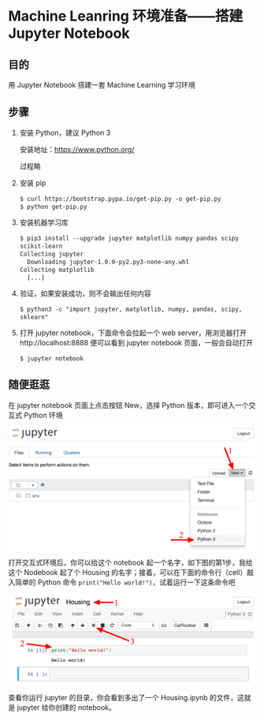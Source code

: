 # Machine Leanring 环境准备——搭建 Jupyter Notebook

## 目的

用 Jupyter Notebook 搭建一套 Machine Learning 学习环境

## 步骤

1. 安装 Python，建议 Python 3

   安装地址：https://www.python.org/

   过程略

2. 安装 pip

   ```shell
   $ curl https://bootstrap.pypa.io/get-pip.py -o get-pip.py
   $ python get-pip.py
   ```

3. 安装机器学习库

   ```shell
   $ pip3 install --upgrade jupyter matplotlib numpy pandas scipy scikit-learn
   Collecting jupyter
     Downloading jupyter-1.0.0-py2.py3-none-any.whl
   Collecting matplotlib
     [...]
   ```

4. 验证，如果安装成功，则不会输出任何内容

   ```shell
   $ python3 -c "import jupyter, matplotlib, numpy, pandas, scipy, sklearn"
   ```

5. 打开 jupyter notebook，下面命令会拉起一个 web server，用浏览器打开 http://localhost:8888 便可以看到 jupyter notebook 页面，一般会自动打开

   ```shell
   $ jupyter notebook
   ```

## 随便逛逛

在 jupyter notebook 页面上点击按钮 New，选择 Python 版本，即可进入一个交互式 Python 环境

![](https://github.com/jieniu/articles/blob/master/pics/jupyter_new.png?raw=true)

打开交互式环境后，你可以给这个 notebook 起一个名字，如下图的第1步，我给这个 Nodebook 起了个 Housing 的名字；接着，可以在下面的命令行（cell）敲入简单的 Python 命令 `print("Hello world!")`，试着运行一下这条命令吧

![](https://github.com/jieniu/articles/blob/master/pics/jupyter_start.png?raw=true)

查看你运行 jupyter 的目录，你会看到多出了一个 Housing.ipynb 的文件，这就是 jupyter 给你创建的 notebook。

